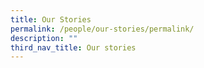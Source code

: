 ```yaml
---
title: Our Stories
permalink: /people/our-stories/permalink/
description: ""
third_nav_title: Our stories
---
```



